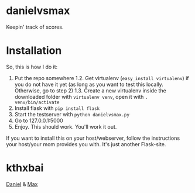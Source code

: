danielvsmax
===========

Keepin' track of scores.

# Installation

So, this is how I do it:

1. Put the repo somewhere
1.2. Get virtualenv (```easy_install virtualenv```) if you do not have it yet (as long as you want to test this locally. Otherwise, go to step 2)
1.3. Create a new virtualenv inside the downloaded folder with ```virtualenv venv```, open it with ```. venv/bin/activate```
2. Install flask with ```pip install flask```
3. Start the testserver with ```python danielvsmax.py```
4. Go to 127.0.0.1:5000
5. Enjoy. This should work. You'll work it out.

If you want to install this on your host/webserver, follow the instructions your host/your mom provides you with. It's just another Flask-site.

# kthxbai

[Daniel](http://losstopschade.de/) & [Max](http://maxfriedrich.de/)